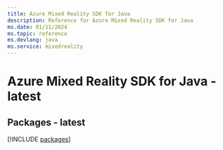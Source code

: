 ```yaml
---
title: Azure Mixed Reality SDK for Java
description: Reference for Azure Mixed Reality SDK for Java
ms.date: 01/11/2024
ms.topic: reference
ms.devlang: java
ms.service: mixedreality
---
```

# Azure Mixed Reality SDK for Java - latest
## Packages - latest
[!INCLUDE [packages](mixed-reality-index.md)]